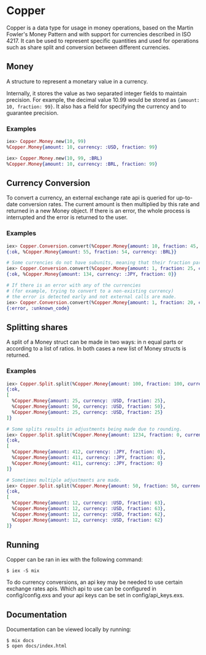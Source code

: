 # Copper
Copper is a data type for usage in money operations, based on the Martin Fowler's Money Pattern and with support for currencies described in ISO 4217. It can be used to represent specific quantities and used for operations such as share split and conversion between different currencies.

## Money
A structure to represent a monetary value in a currency.

Internally, it stores the value as two separated integer fields to maintain precision. For example, the decimal value 10.99 would be stored as `{amount: 10, fraction: 99}`. It also has a field for specifying the currency and to guarantee precision.

### Examples
``` Elixir
iex> Copper.Money.new(10, 99)
%Copper.Money{amount: 10, currency: :USD, fraction: 99}

iex> Copper.Money.new(10, 99, :BRL)
%Copper.Money{amount: 10, currency: :BRL, fraction: 99}
```

## Currency Conversion
To convert a currency, an external exchange rate api is queried for up-to-date conversion rates. The current amount is then multiplied by this rate and returned in a new Money object. If there is an error, the whole process is interrupted and the error is returned to the user.

### Examples
``` Elixir
iex> Copper.Conversion.convert(%Copper.Money{amount: 10, fraction: 45, currency: :USD}, :BRL)
{:ok, %Copper.Money{amount: 55, fraction: 54, currency: :BRL}}

# Some currencies do not have subunits, meaning that their fraction part is always zero.
iex> Copper.Conversion.convert(%Copper.Money{amount: 1, fraction: 25, currency: :USD}, :JPY)
{:ok, %Copper.Money{amount: 134, currency: :JPY, fraction: 0}}

# If there is an error with any of the currencies 
# (for example, trying to convert to a non-existing currency)
# the error is detected early and not external calls are made.
iex> Copper.Conversion.convert(%Copper.Money{amount: 1, fraction: 20, currency: :AAA}, :JPY)
{:error, :unknown_code}
```

## Splitting shares
A split of a Money struct can be made in two ways: in n equal parts or according to a list of ratios. In both cases a new list of Money structs is returned.

### Examples
``` Elixir
iex> Copper.Split.split(%Copper.Money{amount: 100, fraction: 100, currency: :USD}, [1, 2, 1])
{:ok,
[
  %Copper.Money{amount: 25, currency: :USD, fraction: 25},
  %Copper.Money{amount: 50, currency: :USD, fraction: 50},
  %Copper.Money{amount: 25, currency: :USD, fraction: 25}
]}

# Some splits results in adjustments being made due to rounding.
iex> Copper.Split.split(%Copper.Money{amount: 1234, fraction: 0, currency: :JPY}, 3)
{:ok,
[
  %Copper.Money{amount: 412, currency: :JPY, fraction: 0},
  %Copper.Money{amount: 411, currency: :JPY, fraction: 0},
  %Copper.Money{amount: 411, currency: :JPY, fraction: 0}
]}

# Sometimes multiple adjustments are made.
iex> Copper.Split.split(%Copper.Money{amount: 50, fraction: 50, currency: :USD}, [1, 1, 1, 1])
{:ok,
[
  %Copper.Money{amount: 12, currency: :USD, fraction: 63},
  %Copper.Money{amount: 12, currency: :USD, fraction: 63},
  %Copper.Money{amount: 12, currency: :USD, fraction: 62},
  %Copper.Money{amount: 12, currency: :USD, fraction: 62}
]}
```

## Running
Copper can be ran in iex with the following command:
``` 
$ iex -S mix 
```

To do currency conversions, an api key may be needed to use certain exchange rates apis. Which api to use can be configured in config/config.exs and your api keys can be set in config/api_keys.exs.

## Documentation
Documentation can be viewed locally by running:
``` 
$ mix docs
$ open docs/index.html
```
